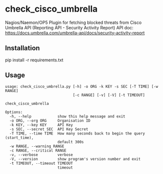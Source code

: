 # check_cisco_umbrella
Nagios/Naemon/OP5 Plugin for fetching blocked threats from Cisco Umbrella API (Reporting API - Security Activity Report)
API doc: https://docs.umbrella.com/umbrella-api/docs/security-activity-report

## Installation
pip install -r requirements.txt

## Usage
```
usage: check_cisco_umbrella.py [-h] -o ORG -k KEY -s SEC [-T TIME] [-w RANGE]
                               [-c RANGE] [-v] [-V] [-t TIMEOUT]

check_cisco_umbrella

Options:
  -h, --help            show this help message and exit
  -o ORG, --org ORG     Organisation ID
  -k KEY, --key KEY     API Key
  -s SEC, --secret SEC  API Key Secret
  -T TIME, --time TIME  How many seconds back to begin the query (start_time),
                        default 300s
  -w RANGE, --warning RANGE
  -c RANGE, --critical RANGE
  -v, --verbose         verbose
  -V, --version         show program's version number and exit
  -t TIMEOUT, --timeout TIMEOUT
                        timeout

```
